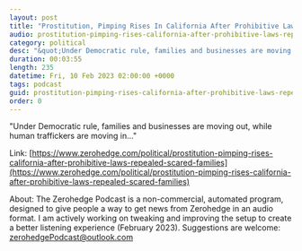 ```yaml
---
layout: post
title: "Prostitution, Pimping Rises In California After Prohibitive Laws Repealed, &quot;Scared&quot; Families Plead With Officials"
audio: prostitution-pimping-rises-california-after-prohibitive-laws-repealed-scared-families-0
category: political
desc: "&quot;Under Democratic rule, families and businesses are moving out, while human traffickers are moving in...&quot;"
duration: 00:03:55
length: 235
datetime: Fri, 10 Feb 2023 02:00:00 +0000
tags: podcast
guid: prostitution-pimping-rises-california-after-prohibitive-laws-repealed-scared-families-0
order: 0
---
```

&quot;Under Democratic rule, families and businesses are moving out, while human traffickers are moving in...&quot;

Link: [https://www.zerohedge.com/political/prostitution-pimping-rises-california-after-prohibitive-laws-repealed-scared-families](https://www.zerohedge.com/political/prostitution-pimping-rises-california-after-prohibitive-laws-repealed-scared-families)

About: The Zerohedge Podcast is a non-commercial, automated program, designed to give people a way to get news from Zerohedge in an audio format.  I am actively working on tweaking and improving the setup to create a better listening experience (February 2023).  Suggestions are welcome: [zerohedgePodcast@outlook.com](mailto:zerohedgePodcast@outlook.com)